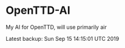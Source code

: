 # OpenTTD-AI
My AI for OpenTTD, will use primarily air

Latest backup: Sun Sep 15 14:15:01 UTC 2019
